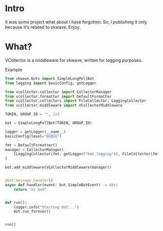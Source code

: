 # Intro

It was some project what about I have forgotten. So, I publishing it only because it's related to vkwave. Enjoy.

# What?
VCollector is a middleware for vkwave, written for logging purposes.

Example

```python
from vkwave.bots import SimpleLongPollBot
from logging import basicConfig, getLogger

from vcollector.collector import CollectorManager
from vcollector.formatter import DefaultFormatter
from vcollector.collectors import FileCollector, LoggingCollector
from vcollector.middleware import VCollectorMiddleware

TOKEN, GROUP_ID = "", 123

bot = SimpleLongPollBot(TOKEN, GROUP_ID)

logger = getLogger(__name__)
basicConfig(level="DEBUG")

fmt = DefaultFormatter()
manager = CollectorManager(
    [LoggingCollector(fmt, getLogger("bot_logging")), FileCollector(fmt, "log.txt")]
)

bot.add_middleware(VCollectorMiddleware(manager))


@bot.message_handler()
async def handler(event: bot.SimpleBotEvent) -> str:
    return "hi bud"


def run():
    logger.info("Starting bot...")
    bot.run_forever()


run()
```


